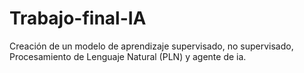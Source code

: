 # Trabajo-final-IA
Creación de un modelo de aprendizaje supervisado,  no supervisado, Procesamiento de Lenguaje Natural (PLN) y agente de ia.
